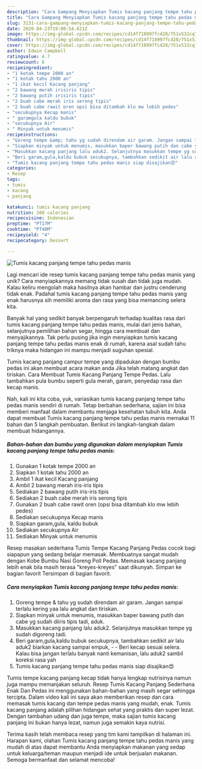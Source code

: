 ```yaml
---
description: "Cara Gampang Menyiapkan Tumis kacang panjang tempe tahu pedas manis yang Enak"
title: "Cara Gampang Menyiapkan Tumis kacang panjang tempe tahu pedas manis yang Enak"
slug: 3131-cara-gampang-menyiapkan-tumis-kacang-panjang-tempe-tahu-pedas-manis-yang-enak
date: 2020-04-23T19:00:54.621Z
image: https://img-global.cpcdn.com/recipes/cd14f718997fcd28/751x532cq70/tumis-kacang-panjang-tempe-tahu-pedas-manis-foto-resep-utama.jpg
thumbnail: https://img-global.cpcdn.com/recipes/cd14f718997fcd28/751x532cq70/tumis-kacang-panjang-tempe-tahu-pedas-manis-foto-resep-utama.jpg
cover: https://img-global.cpcdn.com/recipes/cd14f718997fcd28/751x532cq70/tumis-kacang-panjang-tempe-tahu-pedas-manis-foto-resep-utama.jpg
author: Edwin Campbell
ratingvalue: 4.7
reviewcount: 8
recipeingredient:
- "1 kotak tempe 2000 an"
- "1 kotak tahu 2000 an"
- "1 ikat kecil Kacang panjang"
- "2 bawang merah irisiris tipis"
- "2 bawang putih irisiris tipis"
- "2 buah cabe merah iris serong tipis"
- "2 buah cabe rawit oren opsi bisa ditambah klo mw lebih pedes"
- "secukupnya Kecap manis"
- " garamgula kaldu bubuk"
- "secukupnya Air"
- " Minyak untuk menumis"
recipeinstructions:
- "Goreng tempe &amp; tahu yg sudah direndam air garam. Jangan sampai terlalu kering yaa lalu angkat dan tiriskan."
- "Siapkan minyak untuk menumis, masukkan baper bawang putih dan cabe yg sudah diiris tipis tadi, aduk."
- "Masukkan kacang panjang lalu aduk2. Selanjutnya masukkan tempe yg sudah digoreng tadi."
- "Beri garam,gula,kaldu bubuk secukupnya, tambahkan sedikit air lalu aduk2 biarkan kacang sampai empuk,  Beri kecap sesuai selera. Kalau bisa jangan terlalu banyak nanti kemanisan, lalu aduk2 sambil koreksi rasa yah"
- "Tumis kacang panjang tempe tahu pedas manis siap disajikan😍"
categories:
- Resep
tags:
- tumis
- kacang
- panjang

katakunci: tumis kacang panjang 
nutrition: 160 calories
recipecuisine: Indonesian
preptime: "PT17M"
cooktime: "PT40M"
recipeyield: "4"
recipecategory: Dessert

---
```



![Tumis kacang panjang tempe tahu pedas manis](https://img-global.cpcdn.com/recipes/cd14f718997fcd28/751x532cq70/tumis-kacang-panjang-tempe-tahu-pedas-manis-foto-resep-utama.jpg)

Lagi mencari ide resep tumis kacang panjang tempe tahu pedas manis yang unik? Cara menyiapkannya memang tidak susah dan tidak juga mudah. Kalau keliru mengolah maka hasilnya akan hambar dan justru cenderung tidak enak. Padahal tumis kacang panjang tempe tahu pedas manis yang enak harusnya sih memiliki aroma dan rasa yang bisa memancing selera kita.

Banyak hal yang sedikit banyak berpengaruh terhadap kualitas rasa dari tumis kacang panjang tempe tahu pedas manis, mulai dari jenis bahan, selanjutnya pemilihan bahan segar, hingga cara membuat dan menyajikannya. Tak perlu pusing jika ingin menyiapkan tumis kacang panjang tempe tahu pedas manis enak di rumah, karena asal sudah tahu triknya maka hidangan ini mampu menjadi suguhan spesial.

Tumis kacang panjang campur tempe yang dipadukan dengan bumbu pedas ini akan membuat acara makan anda Jika telah matang angkat dan tiriskan. Cara Membuat Tumis Kacang Panjang Tempe Pedas. Lalu tambahkan pula bumbu seperti gula merah, garam, penyedap rasa dan kecap manis.


Nah, kali ini kita coba, yuk, variasikan tumis kacang panjang tempe tahu pedas manis sendiri di rumah. Tetap berbahan sederhana, sajian ini bisa memberi manfaat dalam membantu menjaga kesehatan tubuh kita. Anda dapat membuat Tumis kacang panjang tempe tahu pedas manis memakai 11 bahan dan 5 langkah pembuatan. Berikut ini langkah-langkah dalam membuat hidangannya.

<!--inarticleads1-->

##### Bahan-bahan dan bumbu yang digunakan dalam menyiapkan Tumis kacang panjang tempe tahu pedas manis:

1. Gunakan 1 kotak tempe 2000 an
1. Siapkan 1 kotak tahu 2000 an
1. Ambil 1 ikat kecil Kacang panjang
1. Ambil 2 bawang merah iris-iris tipis
1. Sediakan 2 bawang putih iris-iris tipis
1. Sediakan 2 buah cabe merah iris serong tipis
1. Gunakan 2 buah cabe rawit oren (opsi bisa ditambah klo mw lebih pedes)
1. Sediakan secukupnya Kecap manis
1. Siapkan  garam,gula, kaldu bubuk
1. Sediakan secukupnya Air
1. Sediakan  Minyak untuk menumis


Resep masakan sederhana Tumis Tempe Kacang Panjang Pedas cocok bagi siapapun yang sedang belajar memasak. Membuatnya sangat mudah dengan Kobe Bumbu Nasi Goreng Poll Pedas. Memasak kacang panjang lebih enak bila masih terasa &#34;kreyes-kreyes&#34; saat dikunyah. Simpan ke bagian favorit Tersimpan di bagian favorit. 

<!--inarticleads2-->

##### Cara menyiapkan Tumis kacang panjang tempe tahu pedas manis:

1. Goreng tempe &amp; tahu yg sudah direndam air garam. Jangan sampai terlalu kering yaa lalu angkat dan tiriskan.
1. Siapkan minyak untuk menumis, masukkan baper bawang putih dan cabe yg sudah diiris tipis tadi, aduk.
1. Masukkan kacang panjang lalu aduk2. Selanjutnya masukkan tempe yg sudah digoreng tadi.
1. Beri garam,gula,kaldu bubuk secukupnya, tambahkan sedikit air lalu aduk2 biarkan kacang sampai empuk, -  - Beri kecap sesuai selera. Kalau bisa jangan terlalu banyak nanti kemanisan, lalu aduk2 sambil koreksi rasa yah
1. Tumis kacang panjang tempe tahu pedas manis siap disajikan😍


Tumis tempe kacang panjang kecap tidak hanya lengkap nutrisinya namun juga mampu memanjakan seluruh. Resep Tumis Kacang Panjang Sederhana Enak Dan Pedas ini menggunakan bahan-bahan yang masih segar sehingga tercipta. Dalam video kali ini saya akan memberikan resep dan cara memasak tumis kacang dan tempe pedas manis yang mudah, enak. Tumis kacang panjang adalah pilihan hidangan sehat yang praktis dan super lezat. Dengan tambahan udang dan juga tempe, maka sajian tumis kacang panjang ini bukan hanya lezat, namun juga semakin kaya nutrisi. 

Terima kasih telah membaca resep yang tim kami tampilkan di halaman ini. Harapan kami, olahan Tumis kacang panjang tempe tahu pedas manis yang mudah di atas dapat membantu Anda menyiapkan makanan yang sedap untuk keluarga/teman maupun menjadi ide untuk berjualan makanan. Semoga bermanfaat dan selamat mencoba!
